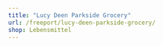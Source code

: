 ```yaml
---
title: "Lucy Deen Parkside Grocery"
url: /freeport/lucy-deen-parkside-grocery/
shop: Lebensmittel
---
```

